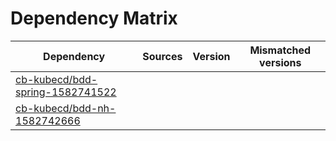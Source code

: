 # Dependency Matrix

Dependency | Sources | Version | Mismatched versions
---------- | ------- | ------- | -------------------
[cb-kubecd/bdd-spring-1582741522](https://github.com/cb-kubecd/bdd-spring-1582741522.git) |  | []() | 
[cb-kubecd/bdd-nh-1582742666](https://github.com/cb-kubecd/bdd-nh-1582742666.git) |  | []() | 
